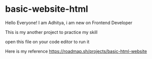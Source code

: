 # basic-website-html

Hello Everyone!
I am Adhitya, i am new on Frontend Developer

This is my another project to practice my skill

open this file on your code editor to run it

Here is my reference
https://roadmap.sh/projects/basic-html-website
